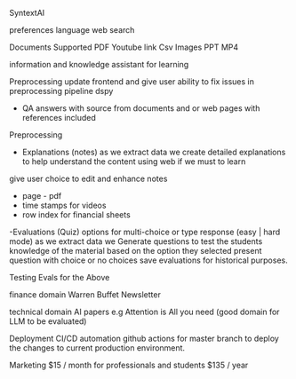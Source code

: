 SyntextAI

preferences
language
web search

Documents Supported
PDF
Youtube link
Csv
Images
PPT
MP4

information and knowledge assistant for learning

Preprocessing
update frontend and give user ability to fix issues in preprocessing pipeline
dspy 

- QA
answers with source from documents and or web pages
with references included

Preprocessing
- Explanations (notes)
as we extract data we create detailed explanations to help understand the content using web if we must to learn 

give user choice to edit and enhance notes
- page - pdf
- time stamps for videos
- row index for financial sheets

-Evaluations (Quiz)
options for multi-choice or type response (easy | hard mode)
as we extract data we Generate questions to test the students knowledge of the material based on the option they selected present question with choice or no choices
save evaluations for historical purposes.


Testing
Evals for the Above

finance domain
Warren Buffet Newsletter

technical domain
AI papers e.g Attention is All you need (good domain for LLM to be evaluated)


Deployment
CI/CD automation
github actions for master branch to deploy the changes to current production environment.


Marketing
$15 / month for professionals and students
$135 / year 
 



